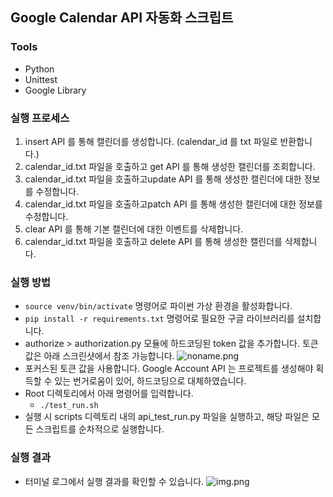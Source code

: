 ## Google Calendar API 자동화 스크립트

### Tools
- Python
- Unittest
- Google Library

### 실행 프로세스
1. insert API 를 통해 캘린더를 생성합니다. (calendar_id 를 txt 파일로 반환합니다.)
2. calendar_id.txt 파일을 호출하고 get API 를 통해 생성한 캘린더를 조회합니다.
3. calendar_id.txt 파일을 호출하고update API 를 통해 생성한 캘린더에 대한 정보를 수정합니다.
4. calendar_id.txt 파일을 호출하고patch API 를 통해 생성한 캘린더에 대한 정보를 수정합니다.
5. clear API 를 통해 기본 캘린더에 대한 이벤트를 삭제합니다.
6. calendar_id.txt 파일을 호출하고 delete API 를 통해 생성한 캘린더를 삭제합니다.

### 실행 방법
- `source venv/bin/activate` 명령어로 파이썬 가상 환경을 활성화합니다.
- `pip install -r requirements.txt` 명령어로 필요한 구글 라이브러리를 설치합니다.
- authorize > authorization.py 모듈에 하드코딩된 token 값을 추가합니다. 토큰 값은 아래 스크린샷에서 참조 가능합니다.
    ![noname.png](..%2Fnoname.png)
- 포커스된 토큰 값을 사용합니다. Google Account API 는 프로젝트를 생성해야 획득할 수 있는 번거로움이 있어, 하드코딩으로 대체하였습니다.
- Root 디렉토리에서 아래 명령어를 입력합니다.
  - `./test_run.sh`
- 실행 시 scripts 디렉토리 내의 api_test_run.py 파일을 실행하고, 해당 파일은 모든 스크립트를 순차적으로 실행합니다.

### 실행 결과
- 터미널 로그에서 실행 결과를 확인할 수 있습니다.
    ![img.png](img.png)